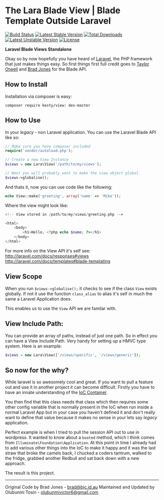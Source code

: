 The Lara Blade View | Blade Template Outside Laravel
================================================================================
[![Build Status](https://travis-ci.org/olubunmi708/views.svg?branch=master)](https://travis-ci.org/olubunmi708/views)
[![Latest Stable Version](https://poser.pugx.org/kesty/view/v/stable)](https://packagist.org/packages/kesty/view)
[![Total Downloads](https://poser.pugx.org/kesty/view/downloads)](https://packagist.org/packages/kesty/view)
[![Latest Unstable Version](https://poser.pugx.org/kesty/view/v/unstable)](https://packagist.org/packages/kesty/view)
[![License](https://poser.pugx.org/kesty/view/license)](https://packagist.org/packages/kesty/view)

**Laravel Blade Views Standalone**

Okay so by now hopefully you have heard of [Laravel](http://laravel.com/),
the PHP framework that just makes things easy. So first things first full credit
goes to [Taylor Otwell](https://github.com/taylorotwell) and [Brad Jones](https://github/phpgearbox) for the Blade API.

How to Install
--------------------------------------------------------------------------------
Installation via composer is easy:

	composer require kesty/view: dev-master

How to Use
--------------------------------------------------------------------------------
In your *legacy* - non Laravel application.
You can use the Laravel Blade API like so:

```php
// Make sure you have composer included
require('vendor/autoload.php');

// Create a new View Instance
$views = new Lara\View('/path/to/my/views');

// Next you will probably want to make the view object global.
$views->globalise();
```

And thats it, now you can use code like the following:

```php
echo View::make('greeting', array('name' => 'Mike'));
```

Where the view might look like:

```php
<!-- View stored in /path/to/my/views/greeting.php -->

<html>
    <body>
        <h1>Hello, <?php echo $name; ?></h1>
    </body>
</html>
```

For more info on the View API it's self see:
http://laravel.com/docs/responses#views
http://laravel.com/docs/templates#blade-templating

View Scope
--------------------------------------------------------------------------------
When you run ```$views->globalise();``` it checks to see if the class ```View```
exists globally. If not it use the function ```class_alias``` to alias it's self
in much the same a Laravel Application does.

This enables us to use the ```View``` API we are familar with.

View Include Path:
--------------------------------------------------------------------------------
You can provide an array of paths, instead of just one path. So in effect you
can have a View Include Path. Very handy for setting up a HMVC type system.
Here is an example:

```php
$views = new Lara\View(['/views/specific', '/views/generic']);
```

So now for the why?
--------------------------------------------------------------------------------
While laravel is so awesomely cool and great. If you want to pull a feature out
and use it in another project it can become difficult. Firstly you have to have
an innate understanding of the [IoC Container](http://laravel.com/docs/ioc).

You then find that this class needs that class which then requires some other
config variable that is normally present in the IoC when run inside a normal
Laravel App but in your case you haven't defined it and don't really want
to define that value because it makes no sense in your lets say *legacy*
application.

Perfect example is when I tried to pull the session API out to use in wordpress.
It wanted to know about a ```booted``` method, which I think comes from
```Illuminate\Foundation\Application```. At this point in time I already had to
add various other things into the IoC to make it happy and it was the last straw
that broke the camels back, I chucked a coders tantrum, walked to the fridge,
grabbed another Redbull and sat back down with a new approach.

The result is this project.

--------------------------------------------------------------------------------
Original Code by Brad Jones - brad@bjc.id.au
Maintained and Updated by Olubunmi Tosin - olubunmivictor6@gmail.com
